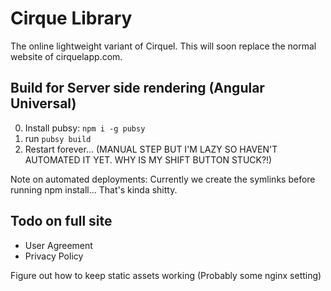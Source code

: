 # Cirque Library

The online lightweight variant of Cirquel. This will soon replace the normal website of cirquelapp.com.

## Build for Server side rendering (Angular Universal)

0. Install pubsy: `npm i -g pubsy`
1. run `pubsy build`
2. Restart forever... (MANUAL STEP BUT I'M LAZY SO HAVEN'T AUTOMATED IT YET. WHY IS MY SHIFT BUTTON STUCK?!)

Note on automated deployments: Currently we create the symlinks before running npm install... That's kinda shitty.

## Todo on full site 

- User Agreement
- Privacy Policy

Figure out how to keep static assets working (Probably some nginx setting)